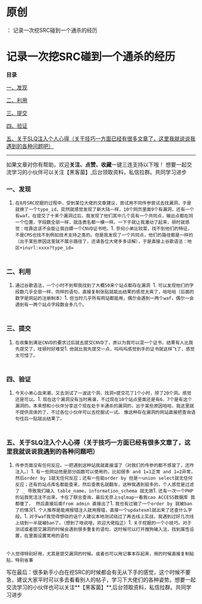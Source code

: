 # 原创
：  记录一次挖SRC碰到一个通杀的经历

# 记录一次挖SRC碰到一个通杀的经历

**目录**

[一、发现](#%E4%B8%80%E3%80%81%E5%8F%91%E7%8E%B0)

[二、利用](#%E4%BA%8C%E3%80%81%E5%88%A9%E7%94%A8)

[三、提交](#%E4%B8%89%E3%80%81%E6%8F%90%E4%BA%A4)

[四、验证](#%E5%9B%9B%E3%80%81%E9%AA%8C%E8%AF%81)

[五、关于SLQ注入个人心得（关于技巧一方面已经有很多文章了，这里我就说说我遇到的各种问题吧）](#%E4%BA%94%E3%80%81%E5%85%B3%E4%BA%8ESLQ%E6%B3%A8%E5%85%A5%E4%B8%AA%E4%BA%BA%E5%BF%83%E5%BE%97%EF%BC%88%E5%85%B3%E4%BA%8E%E6%8A%80%E5%B7%A7%E4%B8%80%E6%96%B9%E9%9D%A2%E5%B7%B2%E7%BB%8F%E6%9C%89%E5%BE%88%E5%A4%9A%E6%96%87%E7%AB%A0%E4%BA%86%EF%BC%8C%E8%BF%99%E9%87%8C%E6%88%91%E5%B0%B1%E8%AF%B4%E8%AF%B4%E6%88%91%E9%81%87%E5%88%B0%E7%9A%84%E5%90%84%E7%A7%8D%E9%97%AE%E9%A2%98%E5%90%A7%EF%BC%89)

---


> 
如果文章对你有帮助，欢迎**关注、点赞、收藏**一键三连支持以下哦！
想要一起交流学习的小伙伴可以关注【黑客菌】,后台领取资料，私信拉群。共同学习进步


### 一、发现
1. `在8月SRC挖掘的过程中，受到某位大佬的文章建议，尝试用不同传参尝试去找漏洞，于是就换了一个type_id，突然就感觉发现了新大陆一样，10个网页里面9个有漏洞，还有一个有waf。在提交了十来个漏洞过后，我发现了他们其中几个具有一个共同点，输出点都在同一个位置，字段数全部一样，就连表名都一模一样。一下子就让我激动了起来，顿时就感觉：哇靠这该不会能让我白嫖一个CNVD证书吧。`1. `奈何小弟比较菜，找不到他们的特征，不是CMS也找不到例如技术支持之类的。但是我发现了一个共同点，他们的路径都是一样的（出于某些原因这里就不展示路径了，还请各位大佬多多谅解），于是直接上谷歌语法：地区+inurl:xxxx?type_id=`
### <br/> 二、利用
1. `通过谷歌语法，一个小时不到帮我找到了大概50来个站点都存在漏洞 `1. `可以发现他们的字段数几乎全部一样，同样的语句，直接复制张贴就能出结果的感觉太爽了，哈哈哈（后面的数字是网站的注册制本）`1. `但当时几乎所有网站都能用，偶尔会遇到一两个waf，偶尔一会遇到有一两个站点字段数会多几个。`
### <br/> 三、提交
1. `在收集到满足CNVD的要求过后就去提交CNVD了，原以为我可以混一个证书，结果有人比我先提交了，哇顿时好难受`1. `他就比我先提交一点，呜呜呜感觉到手的证书就这样飞了，感觉太可惜了。`
### <br/> 四、验证
1. `今天小弟心血来潮，又去测试了一波这个洞，找洞+提交花了1个小时，捞了20个洞。感觉还是可以。`1. `现在这个漏洞没有当时离谱，不过现在10个站点里面还是有6、7个是有这个漏洞的。本来想和小伙伴分享这个现在处于半通杀的漏洞的，出于某些原因哈哈，我这里就不提供具体的了，不过各位小伙伴可以去挖掘试一试。`
`像这种存在漏洞的网站直接把查询语句往后一贴就出结果了。`

### <br/> 五、关于SLQ注入个人心得（关于技巧一方面已经有很多文章了，这里我就说说我遇到的各种问题吧）
1. `传参页面没有任何反应。一把遇到这种站我就直接溜了（对我们的传参的都不感冒了，还咋注入。）`1. `有一些网站他是部分函数可以使用的，比如很多 and 1=1正常 and 1=2异常，然后order by 1就无任何反应；还有一些能order by 但是一union select就无任何反应；还有的站点库名都能查来，然后查表名就翻车，这种我遇到挺多的，个人感觉是过滤了 _ 导致我们输入 table_name，information_schema 就无效`1. `还有一次一个PHP的站我死活注不出来，卡在了联合查询，最后无奈上sqlmap一看我cao ACCESS数据库 我都傻了， 然后直接后面from admin 直接出了`1. `我也有过输了一个order by 就被ban了的情况`1. `个人推荐是能用报错注入就用报错，直接一个updatexml就出来了还查什么字段。`1. `对于waf我觉得想绕的话个人建议本地测试绕过了再去线上实战，我遇到过好几次线上绕到一半就被ban了。（想到了啥说啥，欢迎大佬指正）`1. `关于挖掘的一个小技巧。对于测试或者提交漏洞的时候会遇到很多重复的语句，这时候可以打开搜狗输入法，找到属性设置，在里面设置常用的语句`
<br/>  

`个人觉得特别好用，尤其是提交漏洞的时候。或者也可以用记事本存起来，用的时候直接复制粘贴，特别省事`

写在最后：很多新手小白在挖SRC的时候都会有无从下手的感觉，这个时候不要急，建议大家平时可以多去看看别人的帖子，学习下大佬们的各种姿势。想要一起交流学习的小伙伴也可以关注**【黑客菌】**,后台领取资料，私信拉群。共同学习进步
